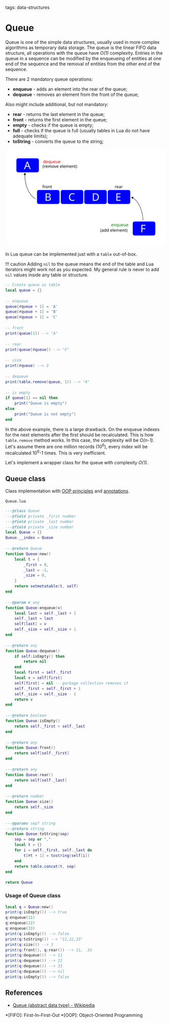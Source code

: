 <!-- Description: Queue abstract data structure in Lua language. Implementation of enqueue, dequeue, isEmpty, front and rear methods. -->

tags: data-structures

# Queue

Queue is one of the simple data structures, usually used in more complex
algorithms as temporary data storage. The queue is the linear FIFO data
structure, all operations with the queue have *O(1)* complexity. Entries in
the queue in a sequence can be modified by the enqueueing of entities at
one end of the sequence and the removal of entities from the other end of the
sequence.

There are 2 mandatory queue operations:

- **enqueue** - adds an element into the rear of the queue;
- **dequeue** - removes an element from the front of the queue;

Also might include additional, but not mandatory:

- **rear** - returns the last element in the queue;
- **front** - returns the first element in the queue;
- **empty** - checks if the queue is empty;
- **full** - checks if the queue is full (usually tables in Lua do not have
  adequate limits);
- **toString** - converts the queue to the string;
 
![Figure 1. Queue data structure](/assets/img/queue01.svg)

In Lua queue can be implemented just with a `table` out-of-box.

!!! caution
    Adding `nil` to the queue means the end of the table and Lua iterators
    might work not as you expected. My general rule is never to add `nil`
    values inside any table or structure.

```lua
-- Create queue as table 
local queue = {}

-- enqueue
queue[#queue + 1] = 'A'
queue[#queue + 1] = 'B'
queue[#queue + 1] = 'C'

-- front
print(queue[1]) --> "A"

-- rear
print(queue[#queue]) --> "C"

-- size
print(#queue) --> 3

-- dequeue
print(table.remove(queue, 1)) --> "A"

-- is empty
if queue[1] == nil then
	print("Queue is empty")
else
	print("Queue is not empty")
end
```

In the above example, there is a large drawback. On the enqueue indexes for the
next elements after the first should be recalculated. This is how `table.remove`
method works. In this case, the complexity will be *O(n-1)*. Let's assume there
are one million records (10<sup>6</sup>), every index will be recalculated
10<sup>6</sup>-1 times. This is very inefficient.

Let's implement a wrapper class for the queue with complexity *O(1)*.

## Queue class

Class implementation with [OOP principles](/post/object-oriented-programming-in-lua.html) and
[annotations](/post/object-oriented-programming-in-lua.html#annotations).

`Queue.lua`

```lua
---@class Queue
---@field private _first number
---@field private _last number
---@field private _size number
local Queue = {}
Queue.__index = Queue

---@return Queue
function Queue:new()
	local t = {
		_first = 0,
		_last = -1,
		_size = 0,
	}
	return setmetatable(t, self)
end

---@param v any
function Queue:enqueue(v)
	local last = self._last + 1
	self._last = last
	self[last] = v
	self._size = self._size + 1
end

---@return any
function Queue:dequeue()
	if self:isEmpty() then
		return nil
	end
	local first = self._first
	local v = self[first]
	self[first] = nil -- garbage collection removes it
	self._first = self._first + 1
	self._size = self._size - 1
	return v
end

---@return boolean
function Queue:isEmpty()
	return self._first > self._last
end

---@return any
function Queue:front()
	return self[self._first]
end

---@return any
function Queue:rear()
	return self[self._last]
end

---@return number
function Queue:size()
	return self._size
end

---@params sep? string
---@return string
function Queue:toString(sep)
	sep = sep or ","
	local t = {}
	for i = self._first, self._last do
		t[#t + 1] = tostring(self[i])
	end
	return table.concat(t, sep)
end

return Queue
```

### Usage of Queue class

```lua
local q = Queue:new()
print(q:isEmpty()) --> true
q:enqueue(11)
q:enqueue(22)
q:enqueue(33)
print(q:isEmpty()) --> false
print(q:toString()) --> "11,22,33"
print(q:size()) --> 3
print(q:front(), q:rear()) --> 11,	33
print(q:dequeue()) --> 11
print(q:dequeue()) --> 22
print(q:dequeue()) --> 33
print(q:dequeue()) --> nil
print(q:isEmpty()) --> false
```

## References

- [Queue (abstract data type) - Wikipedia](https://en.wikipedia.org/wiki/Queue_(abstract_data_type))

*[FIFO]: First-In-First-Out
*[OOP]: Object-Oriented Programming
